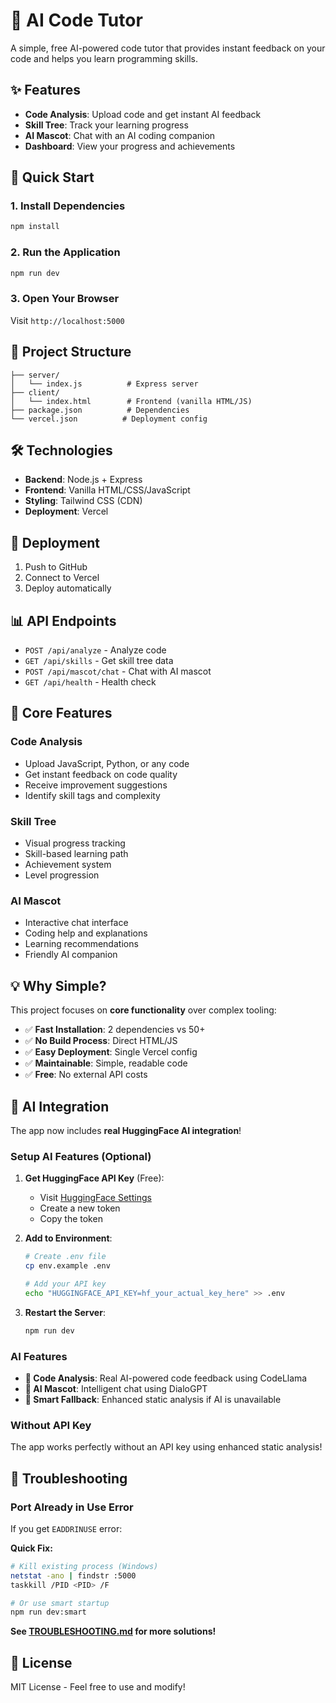 # 🤖 AI Code Tutor

A simple, free AI-powered code tutor that provides instant feedback on your code and helps you learn programming skills.

## ✨ Features

- **Code Analysis**: Upload code and get instant AI feedback
- **Skill Tree**: Track your learning progress
- **AI Mascot**: Chat with an AI coding companion
- **Dashboard**: View your progress and achievements

## 🚀 Quick Start

### 1. Install Dependencies
```bash
npm install
```

### 2. Run the Application
```bash
npm run dev
```

### 3. Open Your Browser
Visit `http://localhost:5000`

## 📁 Project Structure

```
├── server/
│   └── index.js          # Express server
├── client/
│   └── index.html        # Frontend (vanilla HTML/JS)
├── package.json          # Dependencies
└── vercel.json          # Deployment config
```

## 🛠️ Technologies

- **Backend**: Node.js + Express
- **Frontend**: Vanilla HTML/CSS/JavaScript
- **Styling**: Tailwind CSS (CDN)
- **Deployment**: Vercel

## 🚀 Deployment

1. Push to GitHub
2. Connect to Vercel
3. Deploy automatically

## 📊 API Endpoints

- `POST /api/analyze` - Analyze code
- `GET /api/skills` - Get skill tree data
- `POST /api/mascot/chat` - Chat with AI mascot
- `GET /api/health` - Health check

## 🎯 Core Features

### Code Analysis
- Upload JavaScript, Python, or any code
- Get instant feedback on code quality
- Receive improvement suggestions
- Identify skill tags and complexity

### Skill Tree
- Visual progress tracking
- Skill-based learning path
- Achievement system
- Level progression

### AI Mascot
- Interactive chat interface
- Coding help and explanations
- Learning recommendations
- Friendly AI companion

## 💡 Why Simple?

This project focuses on **core functionality** over complex tooling:

- ✅ **Fast Installation**: 2 dependencies vs 50+
- ✅ **No Build Process**: Direct HTML/JS
- ✅ **Easy Deployment**: Single Vercel config
- ✅ **Maintainable**: Simple, readable code
- ✅ **Free**: No external API costs

## 🤖 AI Integration

The app now includes **real HuggingFace AI integration**! 

### Setup AI Features (Optional)

1. **Get HuggingFace API Key** (Free):
   - Visit [HuggingFace Settings](https://huggingface.co/settings/tokens)
   - Create a new token
   - Copy the token

2. **Add to Environment**:
   ```bash
   # Create .env file
   cp env.example .env
   
   # Add your API key
   echo "HUGGINGFACE_API_KEY=hf_your_actual_key_here" >> .env
   ```

3. **Restart the Server**:
   ```bash
   npm run dev
   ```

### AI Features

- **🧠 Code Analysis**: Real AI-powered code feedback using CodeLlama
- **💬 AI Mascot**: Intelligent chat using DialoGPT
- **🔄 Smart Fallback**: Enhanced static analysis if AI is unavailable

### Without API Key

The app works perfectly without an API key using enhanced static analysis!

## 🔧 Troubleshooting

### Port Already in Use Error
If you get `EADDRINUSE` error:

**Quick Fix:**
```bash
# Kill existing process (Windows)
netstat -ano | findstr :5000
taskkill /PID <PID> /F

# Or use smart startup
npm run dev:smart
```

**See [TROUBLESHOOTING.md](TROUBLESHOOTING.md) for more solutions!**

## 📄 License

MIT License - Feel free to use and modify!